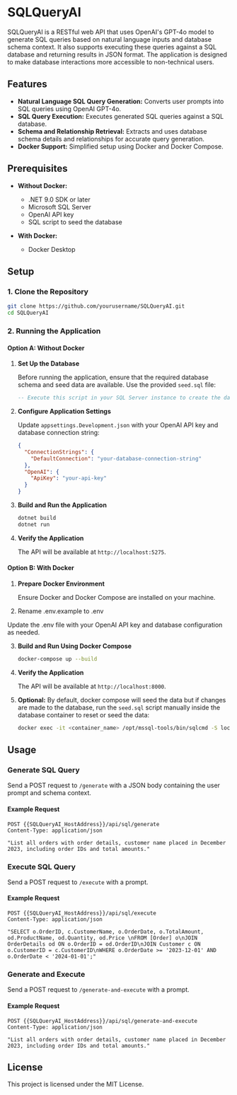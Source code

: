 # SQLQueryAI

SQLQueryAI is a RESTful web API that uses OpenAI's GPT-4o model to generate SQL queries based on natural language inputs and database schema context. It also supports executing these queries against a SQL database and returning results in JSON format. The application is designed to make database interactions more accessible to non-technical users.

## Features

- **Natural Language SQL Query Generation:** Converts user prompts into SQL queries using OpenAI GPT-4o.
- **SQL Query Execution:** Executes generated SQL queries against a SQL database.
- **Schema and Relationship Retrieval:** Extracts and uses database schema details and relationships for accurate query generation.
- **Docker Support:** Simplified setup using Docker and Docker Compose.

## Prerequisites

- **Without Docker:**

  - .NET 9.0 SDK or later
  - Microsoft SQL Server
  - OpenAI API key
  - SQL script to seed the database

- **With Docker:**

  - Docker Desktop

## Setup

### 1. Clone the Repository

```sh
git clone https://github.com/yourusername/SQLQueryAI.git
cd SQLQueryAI
```

### 2. Running the Application

#### Option A: Without Docker

1. **Set Up the Database**

   Before running the application, ensure that the required database schema and seed data are available. Use the provided `seed.sql` file:

   ```sql
   -- Execute this script in your SQL Server instance to create the database and populate initial data.
   ```

2. **Configure Application Settings**

   Update `appsettings.Development.json` with your OpenAI API key and database connection string:

   ```json
   {
     "ConnectionStrings": {
       "DefaultConnection": "your-database-connection-string"
     },
     "OpenAI": {
       "ApiKey": "your-api-key"
     }
   }
   ```

3. **Build and Run the Application**

   ```sh
   dotnet build
   dotnet run
   ```

4. **Verify the Application**

   The API will be available at `http://localhost:5275`.

#### Option B: With Docker

1. **Prepare Docker Environment**

   Ensure Docker and Docker Compose are installed on your machine.

2. Rename .env.example to .env

Update the .env file with your OpenAI API key and database configuration as needed.

3. **Build and Run Using Docker Compose**

   ```sh
   docker-compose up --build
   ```

4. **Verify the Application**

   The API will be available at `http://localhost:8000`.

5. **Optional:** By default, docker compose will seed the data but if changes are made to the database, run the `seed.sql` script manually inside the database container to reset or seed the data:

   ```sh
   docker exec -it <container_name> /opt/mssql-tools/bin/sqlcmd -S localhost -U sa -P <your_password> -d DemoDB -i seed.sql
   ```

## Usage

### Generate SQL Query

Send a POST request to `/generate` with a JSON body containing the user prompt and schema context.

#### Example Request

```http
POST {{SQLQueryAI_HostAddress}}/api/sql/generate
Content-Type: application/json

"List all orders with order details, customer name placed in December 2023, including order IDs and total amounts."

```

### Execute SQL Query

Send a POST request to `/execute` with a prompt.

#### Example Request

```http
POST {{SQLQueryAI_HostAddress}}/api/sql/execute
Content-Type: application/json

"SELECT o.OrderID, c.CustomerName, o.OrderDate, o.TotalAmount, od.ProductName, od.Quantity, od.Price \nFROM [Order] o\nJOIN OrderDetails od ON o.OrderID = od.OrderID\nJOIN Customer c ON o.CustomerID = c.CustomerID\nWHERE o.OrderDate >= '2023-12-01' AND o.OrderDate < '2024-01-01';"

```

### Generate and Execute

Send a POST request to `/generate-and-execute` with a prompt.

#### Example Request

```http
POST {{SQLQueryAI_HostAddress}}/api/sql/generate-and-execute
Content-Type: application/json

"List all orders with order details, customer name placed in December 2023, including order IDs and total amounts."
```

## License

This project is licensed under the MIT License.

